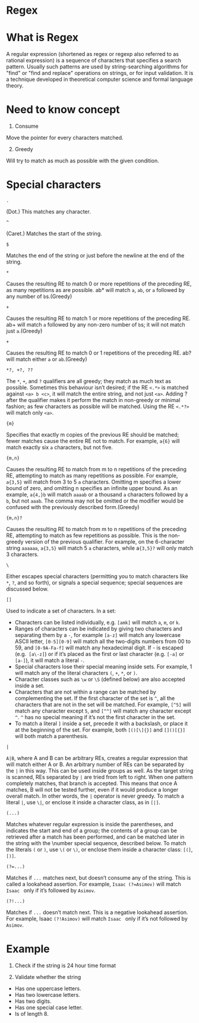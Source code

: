# Regex

# What is Regex

A regular expression (shortened as regex or regexp also referred to as rational expression) is a sequence of characters that specifies a search pattern. Usually such patterns are used by string-searching algorithms for "find" or "find and replace" operations on strings, or for input validation. It is a technique developed in theoretical computer science and formal language theory.

# Need to know concept
1. Consume

Move the pointer for every characters matched.

2. Greedy

Will try to match as much as possible with the given condition.

# Special characters
`.`

(Dot.) This matches any character.

`^`

(Caret.) Matches the start of the string.

`$`

Matches the end of the string or just before the newline at the end of the string.

`*`

Causes the resulting RE to match 0 or more repetitions of the preceding RE, as many repetitions as are possible. ab* will match `a`, `ab`, or `a` followed by any number of `b`s.(Greedy)

`+`

Causes the resulting RE to match 1 or more repetitions of the preceding RE. ab+ will match `a` followed by any non-zero number of `b`s; it will not match just `a`.(Greedy)

`+`

Causes the resulting RE to match 0 or 1 repetitions of the preceding RE. ab? will match either `a` or `ab`.(Greedy)

`*?, +?, ??`

The `*`, `+`, and `?` qualifiers are all greedy; they match as much text as possible. Sometimes this behaviour isn’t desired; if the RE `<.*>` is matched against `<a> b <c>`, it will match the entire string, and not just `<a>`. Adding ? after the qualifier makes it perform the match in non-greedy or minimal fashion; as few characters as possible will be matched. Using the RE `<.*?>` will match only `<a>`.

`{m}`

Specifies that exactly m copies of the previous RE should be matched; fewer matches cause the entire RE not to match. For example, `a{6}` will match exactly six `a` characters, but not five.

`{m,n}`

Causes the resulting RE to match from m to n repetitions of the preceding RE, attempting to match as many repetitions as possible. For example, `a{3,5}` will match from 3 to 5 `a` characters. Omitting m specifies a lower bound of zero, and omitting n specifies an infinite upper bound. As an example, `a{4,}b` will match `aaaab` or a thousand `a` characters followed by a `b`, but not `aaab`. The comma may not be omitted or the modifier would be confused with the previously described form.(Greedy)

`{m,n}?`

Causes the resulting RE to match from m to n repetitions of the preceding RE, attempting to match as few repetitions as possible. This is the non-greedy version of the previous qualifier. For example, on the 6-character string `aaaaaa`, `a{3,5}` will match 5 `a` characters, while a`{3,5}?` will only match 3 characters.

`\`

Either escapes special characters (permitting you to match characters like `*`, `?`, and so forth), or signals a special sequence; special sequences are discussed below.

`[]`

Used to indicate a set of characters. In a set:

* Characters can be listed individually, e.g. `[amk]` will match `a`, `m`, or `k`.
* Ranges of characters can be indicated by giving two characters and separating them by a `-`, for example `[a-z]` will match any lowercase ASCII letter, `[0-5][0-9]` will match all the two-digits numbers from 00 to 59, and `[0-9A-Fa-f]` will match any hexadecimal digit. If - is escaped (e.g.` [a\-z]`) or if it’s placed as the first or last character (e.g. `[-a]` or `[a-]`), it will match a literal `-`.
* Special characters lose their special meaning inside sets. For example, 1 will match any of the literal characters `(`, `+`, `*`, or `)`.
* Character classes such as `\w` or `\S` (defined below) are also accepted inside a set.
* Characters that are not within a range can be matched by complementing the set. If the first character of the set is `^`, all the characters that are not in the set will be matched. For example, `[^5]` will match any character except `5`, and `[^^]` will match any character except `^`. `^` has no special meaning if it’s not the first character in the set.
* To match a literal `]` inside a set, precede it with a backslash, or place it at the beginning of the set. For example, both `[()[\]{}]` and `[]()[{}]` will both match a parenthesis.

`|`

`A|B`, where A and B can be arbitrary REs, creates a regular expression that will match either A or B. An arbitrary number of REs can be separated by the `|` in this way. This can be used inside groups as well. As the target string is scanned, REs separated by `|` are tried from left to right. When one pattern completely matches, that branch is accepted. This means that once A matches, B will not be tested further, even if it would produce a longer overall match. In other words, the `|` operator is never greedy. To match a literal `|`, use `\|`, or enclose it inside a character class, as in `[|]`.

`(...)`

Matches whatever regular expression is inside the parentheses, and indicates the start and end of a group; the contents of a group can be retrieved after a match has been performed, and can be matched later in the string with the \number special sequence, described below. To match the literals `(` or `)`, use `\(` or `\)`, or enclose them inside a character class: `[(]`, `[)]`.

`(?=...)`

Matches if `...` matches next, but doesn’t consume any of the string. This is called a lookahead assertion. For example, `Isaac (?=Asimov)` will match `Isaac ` only if it’s followed by `Asimov`.

`(?!...)`

Matches if `...` doesn’t match next. This is a negative lookahead assertion. For example, Isaac `(?!Asimov)` will match `Isaac ` only if it’s not followed by `Asimov`.

# Example

1. Check if the string is 24 hour time format

2. Validate whether the string
* Has one uppercase letters.
* Has two lowercase letters.
* Has two digits.
* Has one special case letter.
* Is of length 8.
